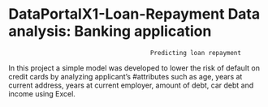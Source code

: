 # DataPortalX1-Loan-Repayment        Data analysis: Banking application

                                           Predicting loan repayment
In this project a simple model was developed to lower the risk of default on credit cards by analyzing applicant’s #attributes such as age, years at current address, years at current employer, amount of debt, car debt and income using Excel.
